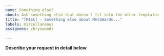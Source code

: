 ```yaml
---
name: Something else?
about: Ask something else that doesn't fit into the other templates
title: "[MISC] - Something else about MetaWards..."
labels: miscellaneous
assignees: chryswoods

---
```


**Describe your request in detail below**
